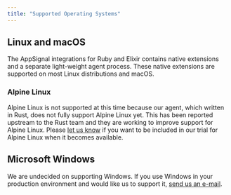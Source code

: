```yaml
---
title: "Supported Operating Systems"
---
```


## Linux and macOS

The AppSignal integrations for Ruby and Elixir contains native extensions and a
separate light-weight agent process. These native extensions are supported on
most Linux distributions and macOS.

### Alpine Linux

Alpine Linux is not supported at this time because our agent, which written in
Rust, does not fully support Alpine Linux yet. This has been reported upstream
to the Rust team and they are working to improve support for Alpine Linux.
Please [let us know](mailto:support@appsignal.com) if you want to be included
in our trial for Alpine Linux when it becomes available.

## Microsoft Windows

We are undecided on supporting Windows. If you use Windows in your production
environment and would like us to support it, [send us an
e-mail](mailto:support@appsignal.com).

